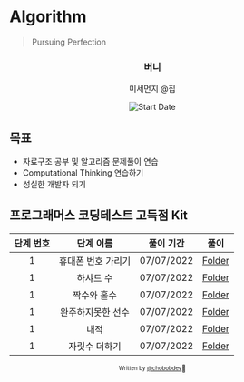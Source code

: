 # Algorithm

> Pursuing Perfection

<div align="center">

<h3> 버니 </h3>
<p> 미세먼지 @집</p>

![Start Date](https://img.shields.io/badge/Start%20Date-2022--07--7-23d16b.svg)

</div>

## 목표

- 자료구조 공부 및 알고리즘 문제풀이 연습
- Computational Thinking 연습하기
- 성실한 개발자 되기

## 프로그래머스 코딩테스트 고득점 Kit

| 단계 번호 | 단계 이름 |       풀이 기간        |          풀이         |
| :----------: |:--:| :---------------: | :------------------: |
| 1 |  휴대폰 번호 가리기  | 07/07/2022 | [Folder](src/Level_1/hidePhoneNumber)|
| 1 |  하샤드 수  | 07/07/2022 | [Folder](src/Level_1/harshadNumber)|
| 1 |  짝수와 홀수  | 07/07/2022 | [Folder](src/Level_1/evenOrOdd)|
| 1 |  완주하지못한 선수  | 07/07/2022 | [Folder](src/Level_1/incompleteRunner)|
| 1 |  내적  | 07/07/2022 | [Folder](src/Level_1/dotProduct)|
| 1 |  자릿수 더하기  | 07/07/2022 | [Folder](src/Level_1/sumOfDigits)|


<div align="center">

<sub><sup>Written by <a href="https://github.com/chobobdev">@chobobdev</a></sup></sub><small>🍕</small>

</div>
